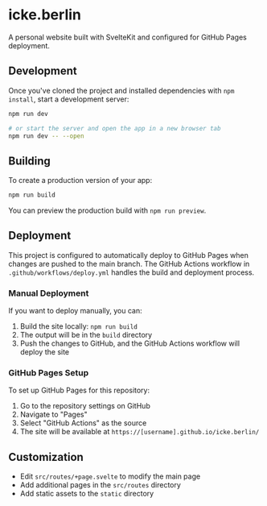 # icke.berlin

A personal website built with SvelteKit and configured for GitHub Pages deployment.

## Development

Once you've cloned the project and installed dependencies with `npm install`, start a development server:

```bash
npm run dev

# or start the server and open the app in a new browser tab
npm run dev -- --open
```

## Building

To create a production version of your app:

```bash
npm run build
```

You can preview the production build with `npm run preview`.

## Deployment

This project is configured to automatically deploy to GitHub Pages when changes are pushed to the main branch. The GitHub Actions workflow in `.github/workflows/deploy.yml` handles the build and deployment process.

### Manual Deployment

If you want to deploy manually, you can:

1. Build the site locally: `npm run build`
2. The output will be in the `build` directory 
3. Push the changes to GitHub, and the GitHub Actions workflow will deploy the site

### GitHub Pages Setup

To set up GitHub Pages for this repository:

1. Go to the repository settings on GitHub
2. Navigate to "Pages"
3. Select "GitHub Actions" as the source
4. The site will be available at `https://[username].github.io/icke.berlin/`

## Customization

- Edit `src/routes/+page.svelte` to modify the main page
- Add additional pages in the `src/routes` directory
- Add static assets to the `static` directory
